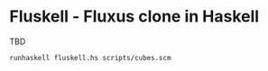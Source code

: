 Fluskell - Fluxus clone in Haskell
==================================

TBD

    runhaskell fluskell.hs scripts/cubes.scm
